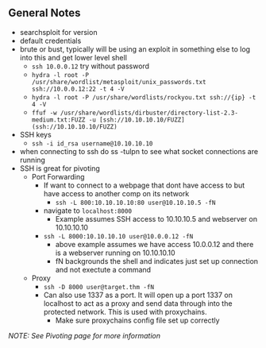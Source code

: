## General Notes
- searchsploit for version
- default credentials
- brute or bust, typically will be using an exploit in something else to log into this and get lower level shell
  - `ssh 10.0.0.12` try without password
  - `hydra -l root -P /usr/share/wordlist/metasploit/unix_passwords.txt ssh://10.0.0.12:22 -t 4 -V`
  - `hydra -l root -P /usr/share/wordlists/rockyou.txt ssh://{ip} -t 4 -V`
  - `ffuf -w /usr/share/wordlists/dirbuster/directory-list-2.3-medium.txt:FUZZ -u [ssh://10.10.10.10/FUZZ](ssh://10.10.10.10/FUZZ)`
- SSH keys
  - `ssh -i id_rsa username@10.10.10.10`
- when connecting to ssh do ss -tulpn to see what socket connections are running
- SSH is great for pivoting
  - Port Forwarding
    - If want to connect to a webpage that dont have access to but have access to another comp on its network
      - `ssh -L 800:10.10.10.10:80 user@10.10.10.5 -fN`
    - navigate to `localhost:8000`
      - Example assumes SSH access to 10.10.10.5 and webserver on 10.10.10.10
    - `ssh -L 8000:10.10.10.10 user@10.0.0.12 -fN`
      - above example assumes we have access 10.0.0.12 and there is a webserver running on 10.10.10.10
      - fN backgrounds the shell and indicates just set up connection and not exectute a command
  - Proxy
    - `ssh -D 8000 user@target.thm -fN`
    - Can also use 1337 as a port. It will open up a port 1337 on localhost to act as a proxy and send data through into the protected network. This is used with proxychains.
      - Make sure proxychains config file set up correctly


*NOTE: See Pivoting page for more information*
